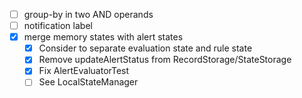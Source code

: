 - [ ] group-by in two AND operands
- [ ] notification label
- [x] merge memory states with alert states
  - [x] Consider to separate evaluation state and rule state
  - [x] Remove updateAlertStatus from RecordStorage/StateStorage
  - [x] Fix AlertEvaluatorTest
  - [ ] See LocalStateManager 
